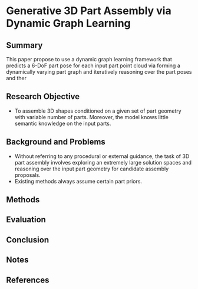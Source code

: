 # Generative 3D Part Assembly via Dynamic Graph Learning

## Summary
This paper propose to use a dynamic graph learning framework that predicts a 6-DoF part pose for each input part point cloud via forming a dynamically varying part graph and iteratively reasoning over the part poses and ther
## Research Objective
- To assemble 3D shapes conditioned on a given set of part geometry with variable number of parts. Moreover, the model knows little semantic knowledge on the input parts.
## Background and Problems
- Without referring to any procedural or external guidance, the task of 3D part assembly involves exploring an extremely large solution spaces and reasoning over the input part geometry for candidate assembly proposals. 
- Existing methods always assume certain part priors.
## Methods

## Evaluation

## Conclusion

## Notes

## References
<!--stackedit_data:
eyJoaXN0b3J5IjpbMTgxMzU1Mjc1OCwtMTI0NjgzNjU0OV19
-->